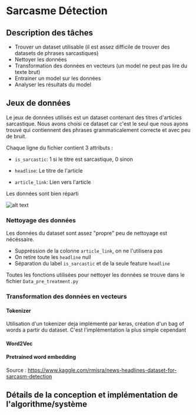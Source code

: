 # Sarcasme Détection

## Description des tâches

* Trouver un dataset utilisable (il est assez difficile de trouver des datasets de phrases sarcastiques)
* Nettoyer les données
* Transformation des données en vecteurs (un model ne peut pas lire du texte brut) 
* Entrainer un model sur les données
* Analyser les résultats du model

##  Jeux de données
Le jeux de données utilisés est un dataset contenant des titres d'articles sarcastique. Nous avons choisi ce dataset car c'est le seul que nous ayons trouvé qui contiennent des phrases grammaticalement correcte et avec peu de bruit.

Chaque ligne du fichier contient 3 attributs :

* ```is_sarcastic```: 1 si le titre est sarcastique, 0 sinon

* ```headline```: Le titre de l'article

* ```article_link```: Lien vers l'article

 Les données sont bien réparti
 
 ![alt text](https://github.com/MaelGiese/TATIA/blob/master/image/sarcastic%20vs%20non-sarcastic.png "sarcasme vs non-sarcastique")
 
### Nettoyage des données
Les données du dataset sont assez "propre" peu de nettoyage est nécéssaire.

* Suppréssion de la colonne ```article_link```, on ne l'utilisera pas
* On retire toute les ```headline``` null
* Séparation du label ```is_sarcastic``` et de la seule feature ```headline```

Toutes les fonctions utilisées pour nettoyer les données se trouve dans le fichier `Data_pre_treatment.py`

### Transformation des données en vecteurs
#### Tokenizer
Utilisation d'un tokenizer deja implémenté par keras, création d'un bag of words a partir du dataset.
C'est l'implémentation la plus simple cependant 
#### Word2Vec
#### Pretrained word embedding

Source : https://www.kaggle.com/rmisra/news-headlines-dataset-for-sarcasm-detection

## Détails de la conception et implémentation de l'algorithme/système
